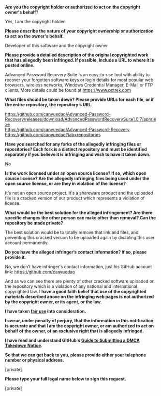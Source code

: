 **Are you the copyright holder or authorized to act on the copyright owner's behalf?**

Yes, I am the copyright holder.

**Please describe the nature of your copyright ownership or authorization to act on the owner's behalf.**

Developer of this software and the copyright owner

**Please provide a detailed description of the original copyrighted work that has allegedly been infringed. If possible, include a URL to where it is posted online.**

Advanced Password Recovery Suite is an easy-to-use tool with ability to recover your forgotten software keys or login details for most popular web browsers, wireless networks, Windows Credential Manager, E-Mail or FTP clients.
More details could be found at https://www.pctrek.com

**What files should be taken down? Please provide URLs for each file, or if the entire repository, the repository’s URL.**

https://github.com/canyuedao/Advanced-Password-Recovery/releases/download/AdvancedPasswordRecoverySuite1.0.7/aprs.exe  
https://github.com/canyuedao/Advanced-Password-Recovery  
https://github.com/canyuedao?tab=repositories  

**Have you searched for any forks of the allegedly infringing files or repositories? Each fork is a distinct repository and must be identified separately if you believe it is infringing and wish to have it taken down.**

No

**Is the work licensed under an open source license? If so, which open source license? Are the allegedly infringing files being used under the open source license, or are they in violation of the license?**

It's not an open source project. It's a shareware product and the uploaded file is a cracked version of our product which represents a violation of license.

**What would be the best solution for the alleged infringement? Are there specific changes the other person can make other than removal? Can the repository be made private?**

The best solution would be to totally remove that link and files, and preventing this cracked version to be uploaded again by disabling this user account permanently.

**Do you have the alleged infringer’s contact information? If so, please provide it.**

No, we don't have infringer's contact information, just his GitHub account link:
https://github.com/canyuedao

And as we can see there are plenty of other cracked software uploaded on the repository which is a violation of any national and international copyrighted law.
**I have a good faith belief that use of the copyrighted materials described above on the infringing web pages is not authorized by the copyright owner, or its agent, or the law.**

**I have taken <a href="https://www.lumendatabase.org/topics/22">fair use</a> into consideration.**

**I swear, under penalty of perjury, that the information in this notification is accurate and that I am the copyright owner, or am authorized to act on behalf of the owner, of an exclusive right that is allegedly infringed.**

**I have read and understand GitHub's <a href="https://help.github.com/articles/guide-to-submitting-a-dmca-takedown-notice/">Guide to Submitting a DMCA Takedown Notice</a>.**

**So that we can get back to you, please provide either your telephone number or physical address.**

[private]  

**Please type your full legal name below to sign this request.**

[private]
